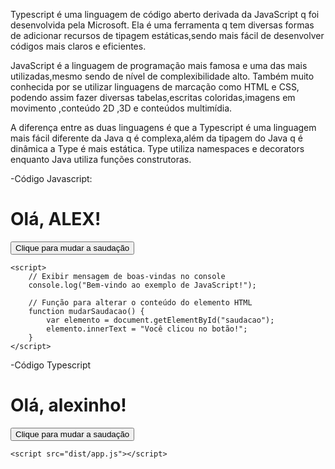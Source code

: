 Typescript é uma linguagem de código aberto derivada da JavaScript q foi desenvolvida pela Microsoft. Ela é uma ferramenta q tem diversas formas de adicionar recursos de tipagem estáticas,sendo mais fácil de desenvolver códigos mais claros e eficientes.

JavaScript é a linguagem de programação mais famosa e uma das mais utilizadas,mesmo sendo de nível de complexibilidade alto. Também muito conhecida por se utilizar linguagens de marcação como HTML e CSS, podendo assim fazer diversas tabelas,escritas coloridas,imagens em movimento ,conteúdo 2D ,3D e conteúdos multimídia.

A diferença entre as duas linguagens é que a Typescript é uma linguagem mais fácil diferente da Java q é complexa,além da tipagem do Java q é dinâmica a Type é mais estática. Type utiliza namespaces e decorators enquanto Java utiliza funções construtoras.

-Código Javascript:

<!DOCTYPE html>
<html lang="pt-BR">
<head>
    <meta charset="UTF-8">
    <meta name="viewport" content="width=device-width, initial-scale=1.0">
    <title>Exemplo de JavaScript</title>
</head>
<body>
    <h1 id="saudacao">Olá, ALEX!</h1>
    <button onclick="mudarSaudacao()">Clique para mudar a saudação</button>

    <script>
        // Exibir mensagem de boas-vindas no console
        console.log("Bem-vindo ao exemplo de JavaScript!");

        // Função para alterar o conteúdo do elemento HTML
        function mudarSaudacao() {
            var elemento = document.getElementById("saudacao");
            elemento.innerText = "Você clicou no botão!";
        }
    </script>
</body>
</html>


-Código Typescript 


<html lang="pt-BR">
<head>
    <meta charset="UTF-8">
    <meta name="viewport" content="width=device-width, initial-scale=1.0">
    <title>Exemplo de TypeScript</title>
</head>
<body>
    <h1 id="saudacao">Olá, alexinho!</h1>
    <button id="botao">Clique para mudar a saudação</button>

    <script src="dist/app.js"></script>
</body>
</html>